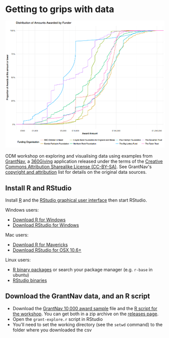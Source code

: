 # Getting to grips with data

![Distribution of Grants by Value](./award-distribution.png "Cumulative Total Grants by Value and Distributor")

ODM workshop on exploring and visualising data using examples from [GrantNav](http://grantnav.threesixtygiving.org/), a [360Giving](http://www.threesixtygiving.org/) application released under the terms of the [Creative Commons Attribution Sharealike License (CC-BY-SA)](https://creativecommons.org/licenses/by-sa/4.0/). See GrantNav's [copyright and attribution](http://grantnav.threesixtygiving.org/datasets/#copyright) list for details on the original data sources.

## Install R and RStudio

Install [R](https://cran.r-project.org/) and the [RStudio graphical user interface](https://www.rstudio.com/products/rstudio/download/) then start RStudio.

Windows users:

- [Download R for Windows](https://cran.r-project.org/bin/windows/base/R-3.3.3-win.exe)
- [Download RStudio for Windows](https://download1.rstudio.org/RStudio-1.0.136.exe)

Mac users:

- [Download R for Mavericks](https://cran.r-project.org/bin/macosx/R-3.3.3.pkg)
- [Download RStudio for OSX 10.6+](https://download1.rstudio.org/RStudio-1.0.136.dmg)

Linux users:

- [R binary packages](https://cran.r-project.org/bin/linux/) or search your package manager (e.g. `r-base` in ubuntu)
- [RStudio binaries](https://www.rstudio.com/products/rstudio/download/)

## Download the GrantNav data, and an R script

- Download the [GrantNav 10,000 award sample](grantnav-10ksample.csv) file and the [R script for the workshop](grant-explore.r). You can get both in a zip archive on the [releases page](https://github.com/Robsteranium/g2gwd/releases).
- Open the `grant-explore.r` script in RStudio
- You'll need to set the working directory (see the `setwd` command) to the folder where you downloaded the csv

